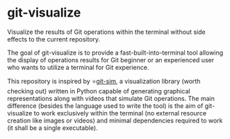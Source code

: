 # git-visualize
Visualize the results of Git operations within the terminal without side effects to the current repository.

The goal of git-visualize is to provide a fast-built-into-terminal tool allowing the display of operations results for Git beginner or an experienced user who wants to utilize a terminal for Git experience.

This repository is inspired by :star:[git-sim](https://github.com/initialcommit-com/git-sim), a visualization library (worth checking out) written in Python capable of generating graphical representations along with videos that simulate Git operations. The main difference (besides the language used to write the tool) is the aim of git-visualize to work exclusively within the terminal (no external resource creation like images or videos) and minimal dependencies required to work (it shall be a single executable).
